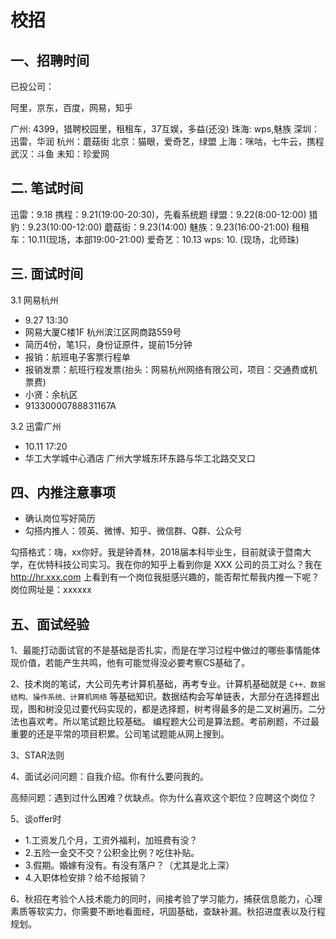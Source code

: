 <!-- 2017/8/15  -->

# 校招

## 一、招聘时间

已投公司：

阿里，京东，百度，网易，知乎

广州: 4399，猎聘校园里，租租车，37互娱，多益(还没)
珠海: wps,魅族
深圳：迅雷，华润
杭州：蘑菇街
北京：猫眼，爱奇艺，绿盟
上海：咪咕，七牛云，携程
武汉：斗鱼
未知：珍爱网

## 二. 笔试时间

迅雷：9.18
携程：9.21(19:00-20:30)，先看系统题
绿盟：9.22(8:00-12:00)
猎豹：9.23(10:00-12:00)
蘑菇街：9.23(14:00)
魅族：9.23(16:00-21:00)
租租车：10.11(现场，本部19:00-21:00)
爱奇艺：10.13
wps: 10. (现场，北师珠)

## 三. 面试时间

3.1 网易杭州

- 9.27 13:30
- 网易大厦C楼1F 杭州滨江区网商路559号
- 简历4份，笔1只，身份证原件，提前15分钟
- 报销：航班电子客票行程单
- 报销发票：航班行程发票(抬头：网易杭州网络有限公司，项目：交通费或机票费)
- 小贤：余杭区
- 91330000788831167A

3.2 迅雷广州

- 10.11 17:20
- 华工大学城中心酒店 广州大学城东环东路与华工北路交叉口

## 四、内推注意事项

- 确认岗位写好简历
- 勾搭内推人：领英、微博、知乎、微信群、Q群、公众号

勾搭格式：嗨，xx你好。我是钟青林，2018届本科毕业生，目前就读于暨南大学，在优特科技公司实习。我在你的知乎上看到你是 XXX 公司的员工对么？我在 http://hr.xxx.com 上看到有一个岗位我挺感兴趣的，能否帮忙帮我内推一下呢？岗位网址是：xxxxxx

## 五、面试经验

1、最能打动面试官的不是基础是否扎实，而是在学习过程中做过的哪些事情能体现价值，若能产生共鸣，他有可能觉得没必要考察CS基础了。

2、技术岗的笔试，大公司先考计算机基础，再考专业。计算机基础就是 `C++、数据结构、操作系统、计算机网络` 等基础知识。数据结构会写单链表，大部分在选择题出现，图和树没见过要代码实现的，都是选择题，树考得最多的是二叉树遍历。二分法也喜欢考。所以笔试题比较基础。
编程题大公司是算法题。考前刷题，不过最重要的还是平常的项目积累。公司笔试题能从网上搜到。

3、STAR法则

4、面试必问问题：自我介绍。你有什么要问我的。

高频问题：遇到过什么困难？优缺点。你为什么喜欢这个职位？应聘这个岗位？

5、谈offer时

- 1.工资发几个月，工资外福利，加班费有没？
- 2.五险一金交不交？公积金比例？吃住补贴。
- 3.假期。婚嫁有没有。有没有落户？（尤其是北上深）
- 4.入职体检安排？给不给报销？

6、秋招在考验个人技术能力的同时，间接考验了学习能力，捕获信息能力，心理素质等软实力，你需要不断地看面经，巩固基础，查缺补漏。秋招进度表以及行程规划。
